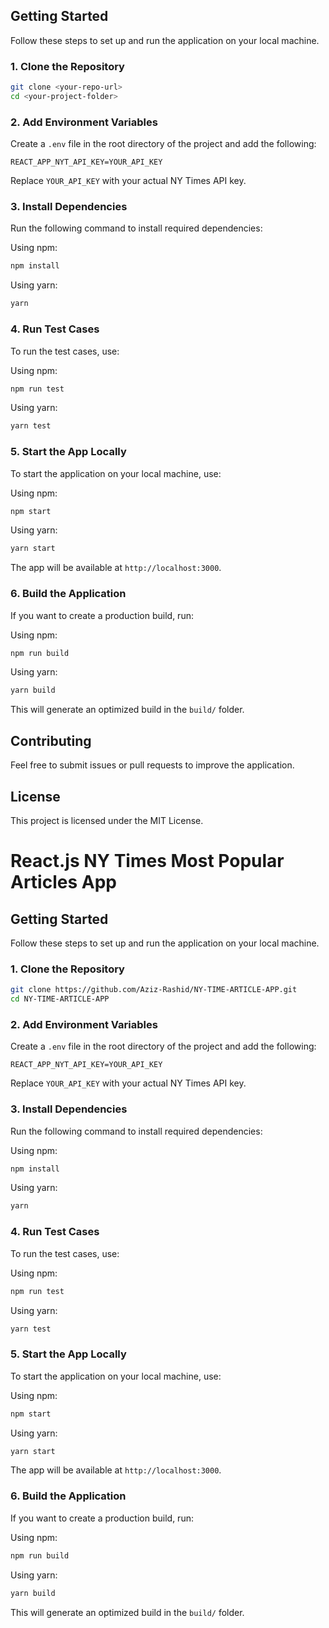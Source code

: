

## Getting Started

Follow these steps to set up and run the application on your local machine.

### 1. Clone the Repository
```sh
git clone <your-repo-url>
cd <your-project-folder>
```

### 2. Add Environment Variables
Create a `.env` file in the root directory of the project and add the following:
```env
REACT_APP_NYT_API_KEY=YOUR_API_KEY
```
Replace `YOUR_API_KEY` with your actual NY Times API key.

### 3. Install Dependencies
Run the following command to install required dependencies:

Using npm:
```sh
npm install
```

Using yarn:
```sh
yarn
```

### 4. Run Test Cases
To run the test cases, use:

Using npm:
```sh
npm run test
```

Using yarn:
```sh
yarn test
```

### 5. Start the App Locally
To start the application on your local machine, use:

Using npm:
```sh
npm start
```

Using yarn:
```sh
yarn start
```

The app will be available at `http://localhost:3000`.

### 6. Build the Application
If you want to create a production build, run:

Using npm:
```sh
npm run build
```

Using yarn:
```sh
yarn build
```

This will generate an optimized build in the `build/` folder.

## Contributing
Feel free to submit issues or pull requests to improve the application.

## License
This project is licensed under the MIT License.



# React.js NY Times Most Popular Articles App

## Getting Started

Follow these steps to set up and run the application on your local machine.

### 1. Clone the Repository
```sh
git clone https://github.com/Aziz-Rashid/NY-TIME-ARTICLE-APP.git
cd NY-TIME-ARTICLE-APP
```

### 2. Add Environment Variables
Create a `.env` file in the root directory of the project and add the following:
```env
REACT_APP_NYT_API_KEY=YOUR_API_KEY
```
Replace `YOUR_API_KEY` with your actual NY Times API key.

### 3. Install Dependencies
Run the following command to install required dependencies:

Using npm:
```sh
npm install
```

Using yarn:
```sh
yarn
```

### 4. Run Test Cases
To run the test cases, use:

Using npm:
```sh
npm run test
```

Using yarn:
```sh
yarn test
```

### 5. Start the App Locally
To start the application on your local machine, use:

Using npm:
```sh
npm start
```

Using yarn:
```sh
yarn start
```

The app will be available at `http://localhost:3000`.

### 6. Build the Application
If you want to create a production build, run:

Using npm:
```sh
npm run build
```

Using yarn:
```sh
yarn build
```

This will generate an optimized build in the `build/` folder.